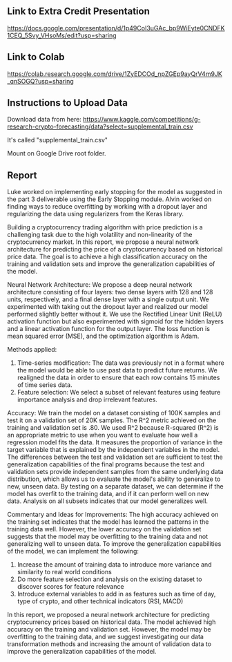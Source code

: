 ## Link to Extra Credit Presentation
https://docs.google.com/presentation/d/1p49CoI3uGAc_bp9WiEyte0CNDFK1CEQ_5Svy_VHsoMs/edit?usp=sharing

## Link to Colab
https://colab.research.google.com/drive/1ZyEDCOd_npZGEp9ayQrV4m9JK_qnSOGQ?usp=sharing

## Instructions to Upload Data
Download data from here: https://www.kaggle.com/competitions/g-research-crypto-forecasting/data?select=supplemental_train.csv

It's called "supplemental_train.csv"

Mount on Google Drive root folder. 

## Report
Luke worked on implementing early stopping for the model as suggested in the part 3 deliverable using the Early Stopping module. Alvin worked on finding ways to reduce overfitting by working with a dropout layer and regularizing the data using regularizers from the Keras library. 

Building a cryptocurrency trading algorithm with price prediction is a challenging task due to the high volatility and non-linearity of the cryptocurrency market. In this report, we propose a neural network architecture for predicting the price of a cryptocurrency based on historical price data. The goal is to achieve a high classification accuracy on the training and validation sets and improve the generalization capabilities of the model.

Neural Network Architecture: We propose a deep neural network architecture consisting of four layers: two dense layers with 128 and 128 units, respectively, and a final dense layer with a single output unit. We experimented with taking out the dropout layer and realized our model performed slightly better without it. We use the Rectified Linear Unit (ReLU) activation function but also experimented with sigmoid for the hidden layers and a linear activation function for the output layer. The loss function is mean squared error (MSE), and the optimization algorithm is Adam. 

Methods applied:
1. Time-series modification: The data was previously not in a format where the model would be able to use past data to predict future returns. We realigned the data in order to ensure that each row contains 15 minutes of time series data. 
2. Feature selection: We select a subset of relevant features using feature importance analysis and drop irrelevant features.

Accuracy: We train the model on a dataset consisting of 100K samples and test it on a validation set of 20K samples. The R^2 metric achieved on the training and validation set is .80. We used R^2 because R-squared (R^2) is an appropriate metric to use when you want to evaluate how well a regression model fits the data. It measures the proportion of variance in the target variable that is explained by the independent variables in the model. The differences between the test and validation set are sufficient to test the generalization capabilities of the final programs because the test and validation sets provide independent samples from the same underlying data distribution, which allows us to evaluate the model's ability to generalize to new, unseen data. By testing on a separate dataset, we can determine if the model has overfit to the training data, and if it can perform well on new data. Analysis on all subsets indicates that our model generalizes well. 

Commentary and Ideas for Improvements: The high accuracy achieved on the training set indicates that the model has learned the patterns in the training data well. However, the lower accuracy on the validation set suggests that the model may be overfitting to the training data and not generalizing well to unseen data.
To improve the generalization capabilities of the model, we can implement the following:
1. Increase the amount of training data to introduce more variance and similarity to real world conditions
2. Do more feature selection and analysis on the existing dataset to discover scores for feature relevance
3. Introduce external variables to add in as features such as time of day, type of crypto, and other technical indicators (RSI, MACD)

In this report, we proposed a neural network architecture for predicting cryptocurrency prices based on historical data. The model achieved high accuracy on the training and validation set. However, the model may be overfitting to the training data, and we suggest investigating our data transformation methods and increasing the amount of validation data to improve the generalization capabilities of the model. 
